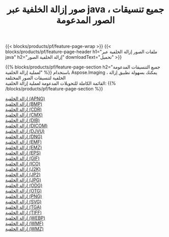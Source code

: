 ﻿---
title: صور إزالة الخلفية عبر java ، جميع تنسيقات الصور المدعومة 
weight: 3920
url: /ar/java/remove-background 
lang: ar
langdirlevel: 2
locales: zh-hans,ja,it,ru,de,es,fr,nl,id,lt,pl,pt,vi,tr,ko,zh-hant,ar,hi,th,sv,cs,uk,he
description: باستخدام Aspose.Imaging يمكنك بسهولة إزالة الخلفية الصور عبر java
---

{{< blocks/products/pf/feature-page-wrap >}}
{{< blocks/products/pf/feature-page-header h1="ملفات الصور إزالة الخلفية عبر java" h2="إزالة الخلفية الصور" downloadText="تحميل" >}}


{{% blocks/products/pf/feature-page-section  h2="جميع التنسيقات المدعومة لعملية إزالة الخلفية" %}}
باستخدام Aspose.Imaging ، يمكنك بسهولة تطبيق إزالة الخلفية لتنسيقات الصور المختلفة
<br/>
القائمة الكاملة للتحويلات المدعومة لعملية إزالة الخلفية:
{{% /blocks/products/pf/feature-page-section %}}
<div class="container-fluid productfamilypage bg-gray">
    <div class="convertypes bg-gray agp-content section">
        <div class="container">
		<div class="row other-converters">
		    <div class='col-md-2 other-converter remove-lp remove-rp'><a href="/imaging/ar/java/remove-background/apng" >إزالة الخلفية (APNG)</a></div><div class='col-md-2 other-converter remove-lp remove-rp'><a href="/imaging/ar/java/remove-background/bmp" >إزالة الخلفية (BMP)</a></div><div class='col-md-2 other-converter remove-lp remove-rp'><a href="/imaging/ar/java/remove-background/cdr" >إزالة الخلفية (CDR)</a></div><div class='col-md-2 other-converter remove-lp remove-rp'><a href="/imaging/ar/java/remove-background/cmx" >إزالة الخلفية (CMX)</a></div><div class='col-md-2 other-converter remove-lp remove-rp'><a href="/imaging/ar/java/remove-background/dib" >إزالة الخلفية (DIB)</a></div><div class='col-md-2 other-converter remove-lp remove-rp'><a href="/imaging/ar/java/remove-background/dicom" >إزالة الخلفية (DICOM)</a></div><div class='col-md-2 other-converter remove-lp remove-rp'><a href="/imaging/ar/java/remove-background/djvu" >إزالة الخلفية (DJVU)</a></div><div class='col-md-2 other-converter remove-lp remove-rp'><a href="/imaging/ar/java/remove-background/dng" >إزالة الخلفية (DNG)</a></div><div class='col-md-2 other-converter remove-lp remove-rp'><a href="/imaging/ar/java/remove-background/emf" >إزالة الخلفية (EMF)</a></div><div class='col-md-2 other-converter remove-lp remove-rp'><a href="/imaging/ar/java/remove-background/emz" >إزالة الخلفية (EMZ)</a></div><div class='col-md-2 other-converter remove-lp remove-rp'><a href="/imaging/ar/java/remove-background/eps" >إزالة الخلفية (EPS)</a></div><div class='col-md-2 other-converter remove-lp remove-rp'><a href="/imaging/ar/java/remove-background/gif" >إزالة الخلفية (GIF)</a></div><div class='col-md-2 other-converter remove-lp remove-rp'><a href="/imaging/ar/java/remove-background/ico" >إزالة الخلفية (ICO)</a></div><div class='col-md-2 other-converter remove-lp remove-rp'><a href="/imaging/ar/java/remove-background/j2k" >إزالة الخلفية (J2K)</a></div><div class='col-md-2 other-converter remove-lp remove-rp'><a href="/imaging/ar/java/remove-background/jp2" >إزالة الخلفية (JP2)</a></div><div class='col-md-2 other-converter remove-lp remove-rp'><a href="/imaging/ar/java/remove-background/jpg" >إزالة الخلفية (JPG)</a></div><div class='col-md-2 other-converter remove-lp remove-rp'><a href="/imaging/ar/java/remove-background/odg" >إزالة الخلفية (ODG)</a></div><div class='col-md-2 other-converter remove-lp remove-rp'><a href="/imaging/ar/java/remove-background/otg" >إزالة الخلفية (OTG)</a></div><div class='col-md-2 other-converter remove-lp remove-rp'><a href="/imaging/ar/java/remove-background/png" >إزالة الخلفية (PNG)</a></div><div class='col-md-2 other-converter remove-lp remove-rp'><a href="/imaging/ar/java/remove-background/svg" >إزالة الخلفية (SVG)</a></div><div class='col-md-2 other-converter remove-lp remove-rp'><a href="/imaging/ar/java/remove-background/tga" >إزالة الخلفية (TGA)</a></div><div class='col-md-2 other-converter remove-lp remove-rp'><a href="/imaging/ar/java/remove-background/tiff" >إزالة الخلفية (TIFF)</a></div><div class='col-md-2 other-converter remove-lp remove-rp'><a href="/imaging/ar/java/remove-background/webp" >إزالة الخلفية (WEBP)</a></div><div class='col-md-2 other-converter remove-lp remove-rp'><a href="/imaging/ar/java/remove-background/wmf" >إزالة الخلفية (WMF)</a></div><div class='col-md-2 other-converter remove-lp remove-rp'><a href="/imaging/ar/java/remove-background/wmz" >إزالة الخلفية (WMZ)</a></div>
                </div>
        </div>
    </div>
</div>
<br/>
